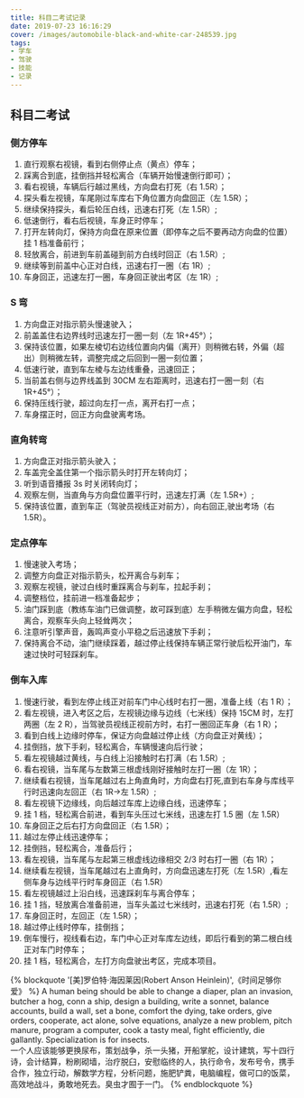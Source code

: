 ```yaml
---
title: 科目二考试记录
date: 2019-07-23 16:16:29
cover: /images/automobile-black-and-white-car-248539.jpg
tags:
- 学车
- 驾驶
- 技能
- 记录
---
```

## 科目二考试

### 侧方停车

1. 直行观察右视镜，看到右侧停止点（黄点）停车；
2. 踩离合到底，挂倒挡并轻松离合（车辆开始慢速倒行即可）；
3. 看右视镜，车辆后行越过黑线，方向盘右打死（右 1.5R）；
4. 探头看左视镜，车尾刚过车库右下角位置方向盘回正（左 1.5R）；
5. 继续保持探头，看后轮压白线，迅速右打死（左 1.5R）;
6. 低速倒行，看右后视镜，车身正时停车；
7. 打开左转向灯，保持方向盘在原来位置（即停车之后不要再动方向盘的位置）挂 1 档准备前行；
8. 轻放离合，前进到车前盖碰到前方白线时回正（右 1.5R）;
9. 继续等到前盖中心正对白线，迅速右打一圈（右 1R）;
10. 车身回正，迅速左打一圈，车身回正驶出考区（左 1R）;

### S 弯

1. 方向盘正对指示箭头慢速驶入；
2. 前盖盖住右边界线时迅速左打一圈一刻（左 1R+45°）；
3. 保持该位置，如果左棱切右边线位置向内偏（离开）则稍微右转，外偏（超出）则稍微左转，调整完成之后回到一圈一刻位置；
4. 低速行驶，直到车左棱与左边线重叠，迅速回正；
5. 当前盖右侧与边界线盖到 30CM 左右距离时，迅速右打一圈一刻（右 1R+45°）；
6. 保持压线行驶，超过向左打一点，离开右打一点；
7. 车身摆正时，回正方向盘驶离考场。

### 直角转弯

1. 方向盘正对指示箭头驶入；
2. 车盖完全盖住第一个指示箭头时打开左转向灯；
3. 听到语音播报 3s 时关闭转向灯；
4. 观察左侧，当直角与方向盘位置平行时，迅速左打满（左 1.5R+）;
5. 保持该位置，直到车正（驾驶员视线正对前方），向右回正,驶出考场（右 1.5R）。

### 定点停车

1. 慢速驶入考场；
2. 调整方向盘正对指示箭头，松开离合与刹车；
3. 观察左视镜，驶过白线时重踩离合与刹车，拉起手刹；
4. 调整档位，挂前进一档准备起步；
5. 油门踩到底（教练车油门已做调整，故可踩到底）左手稍微左偏方向盘，轻松离合，观察车头向上轻耸两次；
6. 注意听引擎声音，轰鸣声变小平稳之后迅速放下手刹；
7. 保持离合不动，油门继续踩着，越过停止线保持车辆正常行驶后松开油门，车速过快时可轻踩刹车。

### 倒车入库

1. 慢速行驶，看到左停止线正对前车门中心线时右打一圈，准备上线（右 1 R）；
2. 看左视镜，进入考区之后，左视镜边缘与边线（七米线）保持 15CM 时，左打两圈（左 2 R），当驾驶员视线正视前方时，右打一圈回正车身（右 1 R）；
3. 看到白线上边缘时停车，保证方向盘越过停止线（方向盘正对黄线）；
4. 挂倒挡，放下手刹，轻松离合，车辆慢速向后行驶；
5. 看左视镜越过黄线，与白线上沿接触时右打满（右 1.5R）;
6. 看右视镜，当车尾与左数第三根虚线刚好接触时左打一圈（左 1R）；
7. 继续看右视镜，当车尾越过右上角直角时，方向盘右打死,直到右车身与库线平行时迅速向左回正（右 1R→左 1.5R）;
8. 看左视镜下边缘线，向后越过车库上边缘白线，迅速停车；
9. 挂 1 档，轻松离合前进，看到车头压过七米线，迅速左打 1.5 圈（左 1.5R）
10. 车身回正之后右打方向盘回正（右 1.5R）；
11. 越过左停止线迅速停车；
12. 挂倒挡，轻松离合，准备后行；
13. 看左视镜，当车尾与左起第三根虚线边缘相交 2/3 时右打一圈（右 1R）；
14. 继续看左视镜，当车尾越过右上直角时，方向盘迅速左打死（左 1.5R）,看左侧车身与边线平行时车身回正（右 1.5R）
15. 看左视镜越过上沿白线，迅速踩刹车与离合停车；
16. 挂 1 挡，轻放离合准备前进，当车头盖过七米线时，迅速右打死（右 1.5R）;
17. 车身回正时，左回正（左 1.5R）；
18. 越过停止线时停车，挂倒挡；
19. 倒车慢行，视线看右边，车门中心正对车库左边线，即后行看到的第二根白线正对车门时停车；
20. 挂 1 档，轻松离合，左打方向盘驶出考区，完成本项目。

{% blockquote '[美]罗伯特·海因莱因(Robert Anson Heinlein)',《时间足够你爱》 %}
A human being should be able to change a diaper, plan an invasion, butcher a hog, conn a ship, design a building, write a sonnet, balance accounts, build a wall, set a bone, comfort the dying, take orders, give orders, cooperate, act alone, solve equations, analyze a new problem, pitch manure, program a computer, cook a tasty meal, fight efficiently, die gallantly. Specialization is for insects.
<br>
一个人应该能够更换尿布，策划战争，杀一头猪，开船掌舵，设计建筑，写十四行诗，会计结算，粉刷砌墙，治疗脱臼，安慰临终的人，执行命令，发布号令，携手合作，独立行动，解数学方程，分析问题，施肥铲粪，电脑编程，做可口的饭菜，高效地战斗，勇敢地死去。臭虫才囿于一门。
{% endblockquote %}